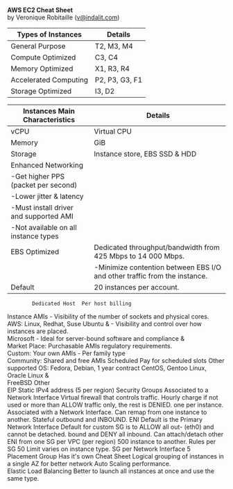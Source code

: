 **AWS EC2 Cheat Sheet**  
by Veronique Robitaille (v@indalit.com)  


Types of Instances	|	Details
------------------- | ----------------
General Purpose	| T2, M3, M4		
Compute Optimized	| C3, C4
Memory Optimized | X1, R3, R4		
Accelerated Computing	| P2, P3, G3, F1			
Storage Optimized	| I3, D2			



Instances Main Characteristics | Details
------------------------------ | ------------------------				
vCPU | Virtual CPU			
Memory	| GiB		  
Storage | Instance store, EBS SSD & HDD				 
Enhanced Networking | 
 | -Get higher PPS (packet per second)				
 | -Lower jitter & latency				
 | -Must install driver and supported AMI				
 | -Not available on all instance types				
EBS Optimized | Dedicated throughput/bandwidth from 425 Mbps to 14 000 Mbps.			
    | -Minimize contention between EBS I/O and other traffic from the instance.				
Default | 20 instances per account.		



			Dedicated Host	Per host billing
Instance AMIs			  -  Visibility of the number of sockets and physical cores.	
AWS: Linux, Redhat, Suse Ubuntu & 			  -  Visibility and control over how instances are placed.	
Microsoft			  -  Ideal for server-bound software and compliance & 	
Market Place: Purchasable AMIs			     regulatory requirements.	
Custom: Your own AMIs			  -  Per family type	
Community: Shared and free AMIs			Scheduled	Pay for scheduled slots
Other supported OS: Fedora, Debian, 			 	1 year contract
CentOS, Gentoo Linux, Oracle Linux & 				
FreeBSD			Other	
			EIP	Static IPv4 address (5 per region)
Security Groups				Associated to a Network Interface
Virtual firewall that controls traffic.				Hourly charge if not used or more than
ALLOW traffic only, the rest is DENIED.				one per instance.
Associated with a Network Interface.				Can remap from one instance to another.
Stateful outbound and INBOUND.			ENI	Default is the Primary Network Interface
Default for custom SG is to ALLOW all out-				(eth0) and cannot be detached.
bound and DENY all inbound.				Can attach/detach other ENI from one
SG per VPC (per region)	500			instance to another.
Rules per SG	50			Limit varies on instance type.
SG per Network Interface	5			
			Placement Group	
Has it's own Cheat Sheet			Logical grouping of instances in a single AZ for better network	
Auto Scaling			performance.	
Elastic Load Balancing			Better to launch all instances at once and use the same type.	